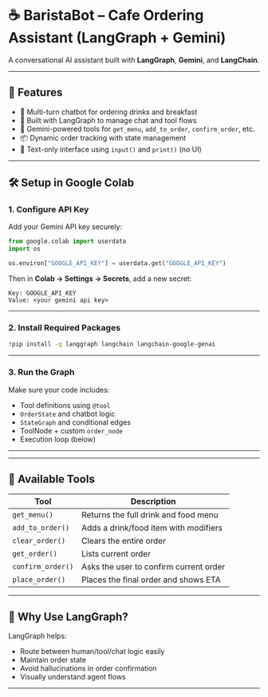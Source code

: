 # ☕ BaristaBot – Cafe Ordering Assistant (LangGraph + Gemini)

A conversational AI assistant built with **LangGraph**, **Gemini**, and **LangChain**.

---

## 🚀 Features

- 🍵 Multi-turn chatbot for ordering drinks and breakfast
- 🧠 Built with LangGraph to manage chat and tool flows
- 🔧 Gemini-powered tools for `get_menu`, `add_to_order`, `confirm_order`, etc.
- 📦 Dynamic order tracking with state management
- 💬 Text-only interface using `input()` and `print()` (no UI)

---

## 🛠️ Setup in Google Colab

### 1. Configure API Key

Add your Gemini API key securely:

```python
from google.colab import userdata
import os

os.environ["GOOGLE_API_KEY"] = userdata.get("GOOGLE_API_KEY")
```

Then in **Colab → Settings → Secrets**, add a new secret:

```
Key: GOOGLE_API_KEY
Value: <your gemini api key>
```

---

### 2. Install Required Packages

```bash
!pip install -q langgraph langchain langchain-google-genai
```

---

### 3. Run the Graph

Make sure your code includes:
- Tool definitions using `@tool`
- `OrderState` and chatbot logic
- `StateGraph` and conditional edges
- ToolNode + custom `order_node`
- Execution loop (below)

---


---

## 🧰 Available Tools

| Tool             | Description                                  |
|------------------|----------------------------------------------|
| `get_menu()`     | Returns the full drink and food menu         |
| `add_to_order()` | Adds a drink/food item with modifiers        |
| `clear_order()`  | Clears the entire order                      |
| `get_order()`    | Lists current order                          |
| `confirm_order()`| Asks the user to confirm current order       |
| `place_order()`  | Places the final order and shows ETA         |

---

## 🧠 Why Use LangGraph?

LangGraph helps:
- Route between human/tool/chat logic easily
- Maintain order state
- Avoid hallucinations in order confirmation
- Visually understand agent flows

---



